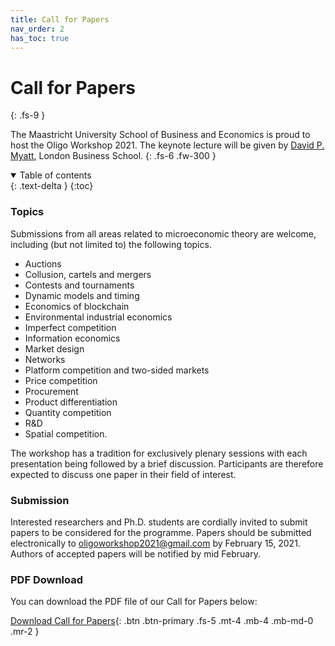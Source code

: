 ```yaml
---
title: Call for Papers
nav_order: 2
has_toc: true
---
```


# Call for Papers
{: .fs-9 }

The Maastricht University School of Business and Economics is proud to host the Oligo Workshop 2021. The keynote lecture will be given by [David P. Myatt](https://www.london.edu/faculty-and-research/faculty-profiles/m/myatt-dp), London Business School.
{: .fs-6 .fw-300 }

<details open markdown="block">
  <summary>
    Table of contents
  </summary>
  {: .text-delta }
{:toc}
</details>

### Topics

Submissions from all areas related to microeconomic theory are welcome, including (but not limited to) the following topics.

- Auctions
- Collusion, cartels and mergers
- Contests and tournaments
- Dynamic models and timing
- Economics of blockchain
- Environmental industrial economics
- Imperfect competition
- Information economics
- Market design
- Networks
- Platform competition and two-sided markets
- Price competition
- Procurement
- Product differentiation
- Quantity competition
- R&D
- Spatial competition.

The workshop has a tradition for exclusively plenary sessions with each presentation being followed by a brief discussion. Participants are therefore expected to discuss one paper in their field of interest.

### Submission

Interested researchers and Ph.D. students are cordially invited to submit papers to be considered for the programme. Papers should be submitted electronically to [oligoworkshop2021@gmail.com](mailto:) by February 15, 2021. Authors of accepted papers will be notified by mid February.

### PDF Download

You can download the PDF file of our Call for Papers below:

[Download Call for Papers](files/Oligo2021_CallForPapers.pdf){: .btn .btn-primary .fs-5 .mt-4 .mb-4 .mb-md-0 .mr-2 }
